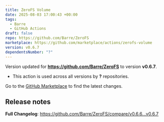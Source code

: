 ```yaml
---
title: ZeroFS Volume
date: 2025-08-03 17:00:43 +00:00
tags:
  - Barre
  - GitHub Actions
draft: false
repo: https://github.com/Barre/ZeroFS
marketplace: https://github.com/marketplace/actions/zerofs-volume
version: v0.6.7
dependentsNumber: "?"
---
```



Version updated for **https://github.com/Barre/ZeroFS** to version **v0.6.7**.
- This action is used across all versions by **?** repositories.

Go to the [GitHub Marketplace](https://github.com/marketplace/actions/zerofs-volume) to find the latest changes.

## Release notes

**Full Changelog**: https://github.com/Barre/ZeroFS/compare/v0.6.6...v0.6.7
